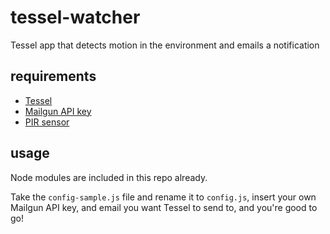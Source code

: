 # tessel-watcher
Tessel app that detects motion in the environment and emails a notification

## requirements

* [Tessel](http://www.tessel.io)
* [Mailgun API key](https://www.mailgun.com)
* [PIR sensor](https://www.adafruit.com/products/189)

## usage

Node modules are included in this repo already.

Take the `config-sample.js` file and rename it to `config.js`, insert your own Mailgun API key, and email you want Tessel to send to, and you're good to go!